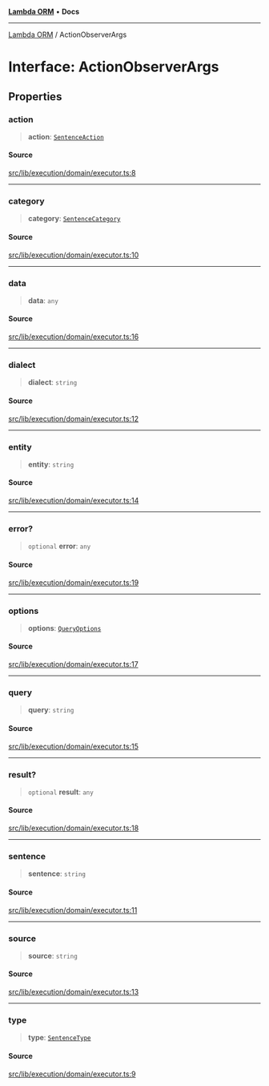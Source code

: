 [**Lambda ORM**](../README.md) • **Docs**

***

[Lambda ORM](../README.md) / ActionObserverArgs

# Interface: ActionObserverArgs

## Properties

### action

> **action**: [`SentenceAction`](../enumerations/SentenceAction.md)

#### Source

[src/lib/execution/domain/executor.ts:8](https://github.com/lambda-orm/lambdaorm/blob/e088a13668d4c76ed97a2e183e8be7b4067f2f34/src/lib/execution/domain/executor.ts#L8)

***

### category

> **category**: [`SentenceCategory`](../enumerations/SentenceCategory.md)

#### Source

[src/lib/execution/domain/executor.ts:10](https://github.com/lambda-orm/lambdaorm/blob/e088a13668d4c76ed97a2e183e8be7b4067f2f34/src/lib/execution/domain/executor.ts#L10)

***

### data

> **data**: `any`

#### Source

[src/lib/execution/domain/executor.ts:16](https://github.com/lambda-orm/lambdaorm/blob/e088a13668d4c76ed97a2e183e8be7b4067f2f34/src/lib/execution/domain/executor.ts#L16)

***

### dialect

> **dialect**: `string`

#### Source

[src/lib/execution/domain/executor.ts:12](https://github.com/lambda-orm/lambdaorm/blob/e088a13668d4c76ed97a2e183e8be7b4067f2f34/src/lib/execution/domain/executor.ts#L12)

***

### entity

> **entity**: `string`

#### Source

[src/lib/execution/domain/executor.ts:14](https://github.com/lambda-orm/lambdaorm/blob/e088a13668d4c76ed97a2e183e8be7b4067f2f34/src/lib/execution/domain/executor.ts#L14)

***

### error?

> `optional` **error**: `any`

#### Source

[src/lib/execution/domain/executor.ts:19](https://github.com/lambda-orm/lambdaorm/blob/e088a13668d4c76ed97a2e183e8be7b4067f2f34/src/lib/execution/domain/executor.ts#L19)

***

### options

> **options**: [`QueryOptions`](QueryOptions.md)

#### Source

[src/lib/execution/domain/executor.ts:17](https://github.com/lambda-orm/lambdaorm/blob/e088a13668d4c76ed97a2e183e8be7b4067f2f34/src/lib/execution/domain/executor.ts#L17)

***

### query

> **query**: `string`

#### Source

[src/lib/execution/domain/executor.ts:15](https://github.com/lambda-orm/lambdaorm/blob/e088a13668d4c76ed97a2e183e8be7b4067f2f34/src/lib/execution/domain/executor.ts#L15)

***

### result?

> `optional` **result**: `any`

#### Source

[src/lib/execution/domain/executor.ts:18](https://github.com/lambda-orm/lambdaorm/blob/e088a13668d4c76ed97a2e183e8be7b4067f2f34/src/lib/execution/domain/executor.ts#L18)

***

### sentence

> **sentence**: `string`

#### Source

[src/lib/execution/domain/executor.ts:11](https://github.com/lambda-orm/lambdaorm/blob/e088a13668d4c76ed97a2e183e8be7b4067f2f34/src/lib/execution/domain/executor.ts#L11)

***

### source

> **source**: `string`

#### Source

[src/lib/execution/domain/executor.ts:13](https://github.com/lambda-orm/lambdaorm/blob/e088a13668d4c76ed97a2e183e8be7b4067f2f34/src/lib/execution/domain/executor.ts#L13)

***

### type

> **type**: [`SentenceType`](../enumerations/SentenceType.md)

#### Source

[src/lib/execution/domain/executor.ts:9](https://github.com/lambda-orm/lambdaorm/blob/e088a13668d4c76ed97a2e183e8be7b4067f2f34/src/lib/execution/domain/executor.ts#L9)
